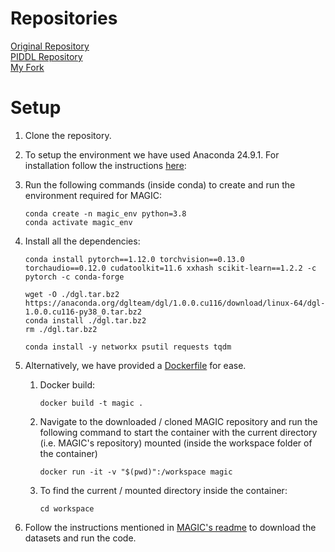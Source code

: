 # **Repositories**

[Original Repository](https://github.com/FDUDSDE/MAGIC)  
[PIDDL Repository](https://github.com/PIDDL/MAGIC)  
[My Fork](https://github.com/m-shayan73/MAGIC/tree/reproduce)

# **Setup**

1) Clone the repository.

2) To setup the environment we have used Anaconda 24.9.1. For installation follow the instructions [here](https://docs.anaconda.com/anaconda/install/):

3) Run the following commands (inside conda) to create and run the environment required for MAGIC:

    ```
    conda create -n magic_env python=3.8
    conda activate magic_env
    ```
    
4) Install all the dependencies:

    ```
    conda install pytorch==1.12.0 torchvision==0.13.0 torchaudio==0.12.0 cudatoolkit=11.6 xxhash scikit-learn==1.2.2 -c pytorch -c conda-forge
    
    wget -O ./dgl.tar.bz2 https://anaconda.org/dglteam/dgl/1.0.0.cu116/download/linux-64/dgl-1.0.0.cu116-py38_0.tar.bz2
    conda install ./dgl.tar.bz2
    rm ./dgl.tar.bz2

    conda install -y networkx psutil requests tqdm
    ```

5) Alternatively, we have provided a [Dockerfile](./Dockerfile) for ease.

    1) Docker build:

        ```
        docker build -t magic .
        ```

    2) Navigate to the downloaded / cloned MAGIC repository and run the following command to start the container with the current directory (i.e. MAGIC's repository) mounted (inside the workspace folder of the container)

        ```
        docker run -it -v "$(pwd)":/workspace magic
        ```

    3) To find the current / mounted directory inside the container:

        ```
        cd workspace
        ```

6) Follow the instructions mentioned in [MAGIC's readme](https://github.com/FDUDSDE/MAGIC) to download the datasets and run the code.

